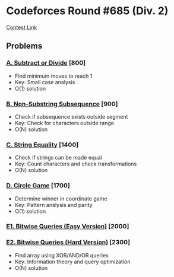 # Codeforces Round #685 (Div. 2)
[Contest Link](https://codeforces.com/contest/1451)

## Problems

### [A. Subtract or Divide](https://codeforces.com/contest/1451/problem/A) [800]
- Find minimum moves to reach 1
- Key: Small case analysis
- O(1) solution

### [B. Non-Substring Subsequence](https://codeforces.com/contest/1451/problem/B) [900]
- Check if subsequence exists outside segment
- Key: Check for characters outside range
- O(N) solution

### [C. String Equality](https://codeforces.com/contest/1451/problem/C) [1400]
- Check if strings can be made equal
- Key: Count characters and check transformations
- O(N) solution

### [D. Circle Game](https://codeforces.com/contest/1451/problem/D) [1700]
- Determine winner in coordinate game
- Key: Pattern analysis and parity
- O(1) solution

### [E1. Bitwise Queries (Easy Version)](https://codeforces.com/contest/1451/problem/E1) [2000]
### [E2. Bitwise Queries (Hard Version)](https://codeforces.com/contest/1451/problem/E2) [2300]
- Find array using XOR/AND/OR queries
- Key: Information theory and query optimization
- O(N) solution
